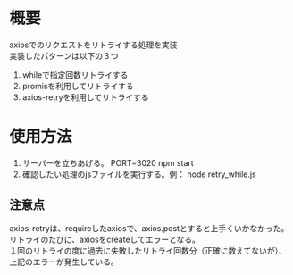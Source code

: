 # 概要
axiosでのリクエストをリトライする処理を実装   
実装したパターンは以下の３つ
1. whileで指定回数リトライする
2. promisを利用してリトライする
3. axios-retryを利用してリトライする

# 使用方法
1. サーバーを立ちあげる。 PORT=3020 npm start
2. 確認したい処理のjsファイルを実行する。例： node retry_while.js

## 注意点
axios-retryは、requireしたaxiosで、axios.postとすると上手くいかなかった。  
リトライのたびに、axiosをcreateしてエラーとなる。  
１回のリトライの度に過去に失敗したリトライ回数分（正確に数えてないが）、上記のエラーが発生している。 

